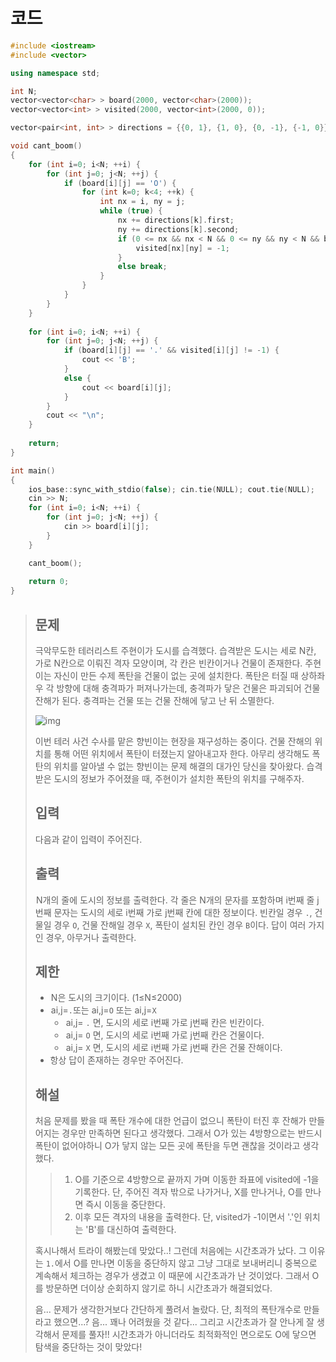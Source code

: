 # 코드

```c++
#include <iostream>
#include <vector>

using namespace std;

int N;
vector<vector<char> > board(2000, vector<char>(2000));
vector<vector<int> > visited(2000, vector<int>(2000, 0));

vector<pair<int, int> > directions = {{0, 1}, {1, 0}, {0, -1}, {-1, 0}};

void cant_boom()
{
    for (int i=0; i<N; ++i) {
        for (int j=0; j<N; ++j) {
            if (board[i][j] == 'O') {
                for (int k=0; k<4; ++k) {
                    int nx = i, ny = j;
                    while (true) {
                        nx += directions[k].first;
                        ny += directions[k].second;
                        if (0 <= nx && nx < N && 0 <= ny && ny < N && board[nx][ny] == '.') {
                            visited[nx][ny] = -1;
                        }
                        else break;
                    }
                }
            }
        }
    }
    
    for (int i=0; i<N; ++i) {
        for (int j=0; j<N; ++j) {
            if (board[i][j] == '.' && visited[i][j] != -1) {
                cout << 'B';
            }
            else {
                cout << board[i][j];
            }
        }
        cout << "\n";
    }
    
    return;
}

int main()
{
    ios_base::sync_with_stdio(false); cin.tie(NULL); cout.tie(NULL);
    cin >> N;
    for (int i=0; i<N; ++i) {
        for (int j=0; j<N; ++j) {
            cin >> board[i][j];
        }
    }

    cant_boom();
    
    return 0;
}

```

> ## 문제
>
> 극악무도한 테러리스트 주현이가 도시를 습격했다. 습격받은 도시는 세로 N칸, 가로 N칸으로 이뤄진 격자 모양이며, 각 칸은 빈칸이거나 건물이 존재한다. 주현이는 자신이 만든 수제 폭탄을 건물이 없는 곳에 설치한다. 폭탄은 터질 때 상하좌우 각 방향에 대해 충격파가 퍼져나가는데, 충격파가 닿은 건물은 파괴되어 건물 잔해가 된다. 충격파는 건물 또는 건물 잔해에 닿고 난 뒤 소멸한다.
>
> ![img](https://upload.acmicpc.net/497021c4-a031-4ab6-ab73-6b3d546a7863/-/preview/)
>
> 이번 테러 사건 수사를 맡은 향빈이는 현장을 재구성하는 중이다. 건물 잔해의 위치를 통해 어떤 위치에서 폭탄이 터졌는지 알아내고자 한다. 아무리 생각해도 폭탄의 위치를 알아낼 수 없는 향빈이는 문제 해결의 대가인 당신을 찾아왔다. 습격받은 도시의 정보가 주어졌을 때, 주현이가 설치한 폭탄의 위치를 구해주자.
>
> ## 입력
>
> 다음과 같이 입력이 주어진다.
>
> ## 출력
>
>  N개의 줄에 도시의 정보를 출력한다. 각 줄은 N개의 문자를 포함하며 i번째 줄 j번째 문자는 도시의 세로 i번째 가로 j번째 칸에 대한 정보이다. 빈칸일 경우 `.`, 건물일 경우 `O`, 건물 잔해일 경우 `X`, 폭탄이 설치된 칸인 경우 `B`이다. 답이 여러 가지인 경우, 아무거나 출력한다.
>
> ## 제한
>
> -  N은 도시의 크기이다. (1≤N≤2000)
> -  ai,j=`.`또는 ai,j=`O` 또는 ai,j=`X`
>   -  ai,j= `.` 면, 도시의 세로 i번째 가로 j번째 칸은 빈칸이다.
>   -  ai,j= `O` 면, 도시의 세로 i번째 가로 j번째 칸은 건물이다.
>   -  ai,j= `X` 면, 도시의 세로 i번째 가로 j번째 칸은 건물 잔해이다.
> - 항상 답이 존재하는 경우만 주어진다.
>
> ## 해설
>
> 처음 문제를 봤을 때 폭탄 개수에 대한 언급이 없으니 폭탄이 터진 후 잔해가 만들어지는 경우만 만족하면 된다고 생각했다. 그래서 O가 있는 4방향으로는 반드시 폭탄이 없어야하니 O가 닿지 않는 모든 곳에 폭탄을 두면 괜찮을 것이라고 생각했다.
>
> > 1. O를 기준으로 4방향으로 끝까지 가며 이동한 좌표에 visited에 -1을 기록한다. 단, 주어진 격자 밖으로 나가거나, X를 만나거나, O를 만나면 즉시 이동을 중단한다.
> > 2. 이후 모든 격자의 내용을 출력한다. 단, visited가 -1이면서 '.'인 위치는 'B'를 대신하여 출력한다.
>
> 혹시나해서 트라이 해봤는데 맞았다..! 그런데 처음에는 시간초과가 났다. 그 이유는 `1.`에서 O를 만나면 이동을 중단하지 않고 그냥 그대로 보내버리니 중복으로 계속해서 체크하는 경우가 생겼고 이 때문에 시간초과가 난 것이었다. 그래서 O를 방문하면 더이상 순회하지 않기로 하니 시간초과가 해결되었다.
>
> 음... 문제가 생각한거보다 간단하게 풀려서 놀랐다. 단, 최적의 폭탄개수로 만들라고 했으면...? 음... 꽤나 어려웠을 것 같다... 그리고 시간초과가 잘 안나게 잘 생각해서 문제를 풀자!! 시간초과가 아니더라도 최적화적인 면으로도 O에 닿으면 탐색을 중단하는 것이 맞았다!

